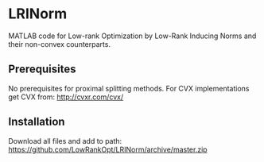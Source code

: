 # LRINorm
MATLAB code for Low-rank Optimization by Low-Rank Inducing Norms and their non-convex counterparts.

## Prerequisites
No prerequisites for proximal splitting methods. 
For CVX implementations get CVX from: http://cvxr.com/cvx/

## Installation

Download all files and add to path: https://github.com/LowRankOpt/LRINorm/archive/master.zip 





